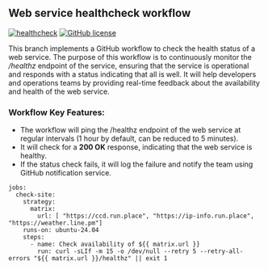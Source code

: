 ## Web service healthcheck workflow
[![healthcheck](https://github.com/streamdp/healthcheck/actions/workflows/healthcheck.yml/badge.svg?branch=main)](https://github.com/streamdp/healthcheck/actions/workflows/healthcheck.yml)
[![GitHub license](https://img.shields.io/github/license/streamdp/healthcheck.svg)](https://github.com/streamdp/healthcheck/blob/main/LICENSE)

This branch implements a GitHub workflow to check the health status of a web service. The purpose of this workflow is to 
continuously monitor the */healthz* endpoint of the service, ensuring that the service is operational and responds with a
status indicating that all is well. It will help developers and operations teams by providing real-time feedback about 
the availability and health of the web service.
### Workflow Key Features:
* The workflow will ping the /healthz endpoint of the web service at regular intervals (1 hour by default, can be reduced to 5 minutes).
* It will check for a **200 OK** response, indicating that the web service is healthy.
* If the status check fails, it will log the failure and notify the team using GitHub notification service.
```shell
jobs:
  check-site:
    strategy:
      matrix:
        url: [ "https://ccd.run.place", "https://ip-info.run.place", "https://weather.line.pm"]
    runs-on: ubuntu-24.04
    steps:
      - name: Check availability of ${{ matrix.url }}
        run: curl -sLIf -m 15 -o /dev/null --retry 5 --retry-all-errors "${{ matrix.url }}/healthz" || exit 1
```
